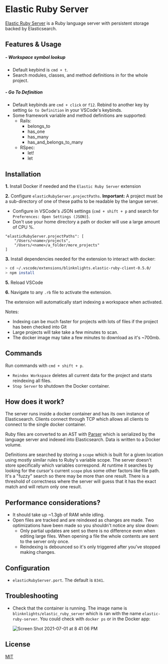 # Elastic Ruby Server

[Elastic Ruby Server](https://github.com/pheen/elastic_ruby_server) is a Ruby language server with persistent storage backed by Elasticsearch.

## Features & Usage
##### - Workspace symbol lookup
- Default keybind is `cmd + t`.
- Search modules, classes, and method definitions in for the whole project.

##### - Go To Definition
- Default keybinds are `cmd + click` or `f12`. Rebind to another key by setting `Go to Definition` in your VSCode's keybinds.
- Some framework variable and method definitions are supported:
  - Rails:
    - belongs_to
    - has_one
    - has_many
    - has_and_belongs_to_many
  - RSpec:
    - let!
    - let

## Installation
**1.** Install Docker if needed and the `Elastic Ruby Server` extension

**2.** Configure `elasticRubyServer.projectPaths`. **Important:** A project must be a sub-directory of one of these paths to be readable by the langue server.
- Configure in VSCode's JSON settings (`cmd + shift + p` and search for `Preferences: Open Settings (JSON)`).
- Don't use your home directory a path or docker will use a large amount of CPU %.
```
"elasticRubyServer.projectPaths": [
	"/Users/<name>/projects",
	"/Users/<name>/a_folder/more_projects"
]
```

**3.** Install dependencies needed for the extension to interact with docker:
```bash
> cd ~/.vscode/extensions/blinknlights.elastic-ruby-client-0.5.0/
> npm install
```

**5.** Reload VSCode

**6.** Navigate to any `.rb` file to activate the extension.

The extension will automatically start indexing a workspace when activated.

Notes:
- Indexing can be much faster for projects with lots of files if the project has been checked into Git
- Large projects will take take a few minutes to scan.
- The docker image may take a few minutes to download as it's ~700mb.

## Commands
Run commands with `cmd + shift + p`.
- `Reindex Workspace` deletes all current data for the project and starts reindexing all files.
- `Stop Server` to shutdown the Docker container.

## How does it work?
The server runs inside a docker container and has its own instance of Elasticsearch. Clients connect through TCP which allows all clients to connect to the single docker container.

Ruby files are converted to an AST with [Parser](https://github.com/whitequark/parser) which is serialized by the language server and indexed into Elasticsearch. Data is written to a Docker volume.

Definitions are searched by storing a `scope` which is built for a given location using mostly similar rules to Ruby's variable scope. The server doesn't store specifically which variables correspond. At runtime it searches by looking for the cursor's current `scope` plus some other factors like file path. It's a "fuzzy" search so there may be more than one result. There is a threshold of correctness where the server will guess that it has the exact match and will return only one result.

## Performance considerations?
- It should take up ~1.3gb of RAM while idling.
- Open files are tracked and are reindexed as changes are made. Two optimizations have been made so you shouldn't notice any slow down:
  - Only partial updates are sent so there is no difference even when editing large files. When opening a file the whole contents are sent to the server only once.
  - Reindexing is debounced so it's only triggered after you've stopped making changes.

## Configuration
- `elasticRubyServer.port`. The default is `8341`.

## Troubleshooting
- Check that the container is running. The image name is `blinknlights/elastic_ruby_server` which is ran with the name `elastic-ruby-server`. You could check with `docker ps` or in the Docker app:

  ![Screen Shot 2021-07-01 at 8 41 06 PM](https://user-images.githubusercontent.com/1145873/124217196-bc1a4380-daac-11eb-9f9a-e05bca82d5f6.png)

## License
[MIT](https://choosealicense.com/licenses/mit/)
